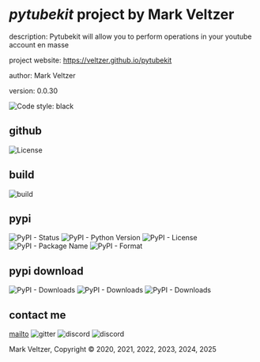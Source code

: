 # *pytubekit* project by Mark Veltzer

description: Pytubekit will allow you to perform operations in your youtube account en masse

project website: https://veltzer.github.io/pytubekit

author: Mark Veltzer

version: 0.0.30

![Code style: black](https://img.shields.io/badge/code%20style-black-000000.svg)

## github

![License](https://img.shields.io/github/license/veltzer/pytubekit)

## build

![build](https://github.com/veltzer/pytubekit/workflows/build/badge.svg)

## pypi

![PyPI - Status](https://img.shields.io/pypi/status/pytubekit)
![PyPI - Python Version](https://img.shields.io/pypi/pyversions/pytubekit)
![PyPI - License](https://img.shields.io/pypi/l/pytubekit)
![PyPI - Package Name](https://img.shields.io/pypi/v/pytubekit)
![PyPI - Format](https://img.shields.io/pypi/format/pytubekit)

## pypi download

![PyPI - Downloads](https://img.shields.io/pypi/dd/pytubekit)
![PyPI - Downloads](https://img.shields.io/pypi/dw/pytubekit)
![PyPI - Downloads](https://img.shields.io/pypi/dm/pytubekit)



## contact me
[mailto](mailto:mark.veltzer@gmail.com)
![gitter](https://img.shields.io/gitter/room/veltzer/mark.veltzer)
![discord](https://img.shields.io/discord/719336281624281119)
![discord](https://img.shields.io/discord/719336282194444302)

Mark Veltzer, Copyright © 2020, 2021, 2022, 2023, 2024, 2025
